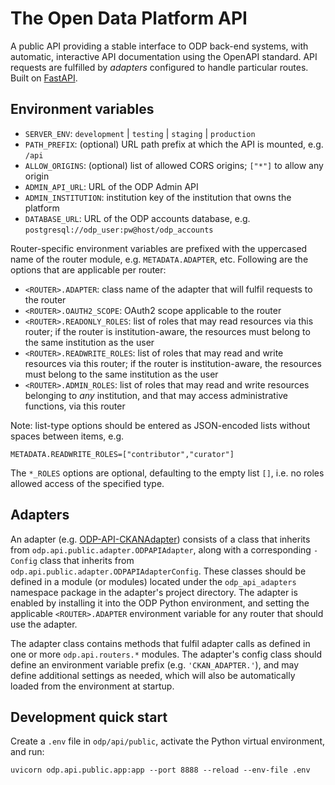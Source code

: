 # The Open Data Platform API

A public API providing a stable interface to ODP back-end systems, with automatic,
interactive API documentation using the OpenAPI standard. API requests are fulfilled
by _adapters_ configured to handle particular routes.
Built on [FastAPI](https://fastapi.tiangolo.com/).

## Environment variables

- `SERVER_ENV`: `development` | `testing` | `staging` | `production`
- `PATH_PREFIX`: (optional) URL path prefix at which the API is mounted, e.g. `/api`
- `ALLOW_ORIGINS`: (optional) list of allowed CORS origins; `["*"]` to allow any origin
- `ADMIN_API_URL`: URL of the ODP Admin API
- `ADMIN_INSTITUTION`: institution key of the institution that owns the platform
- `DATABASE_URL`: URL of the ODP accounts database, e.g. `postgresql://odp_user:pw@host/odp_accounts`

Router-specific environment variables are prefixed with the uppercased name of the router module,
e.g. `METADATA.ADAPTER`, etc. Following are the options that are applicable per router:

- `<ROUTER>.ADAPTER`: class name of the adapter that will fulfil requests to the router
- `<ROUTER>.OAUTH2_SCOPE`: OAuth2 scope applicable to the router
- `<ROUTER>.READONLY_ROLES`: list of roles that may read resources via this router;
if the router is institution-aware, the resources must belong to the same institution as the user
- `<ROUTER>.READWRITE_ROLES`: list of roles that may read and write resources via this router;
if the router is institution-aware, the resources must belong to the same institution as the user
- `<ROUTER>.ADMIN_ROLES`: list of roles that may read and write resources belonging
to _any_ institution, and that may access administrative functions, via this router

Note: list-type options should be entered as JSON-encoded lists without spaces between items, e.g.

    METADATA.READWRITE_ROLES=["contributor","curator"]

The `*_ROLES` options are optional, defaulting to the empty list `[]`, i.e. no roles allowed
access of the specified type.

## Adapters

An adapter (e.g. [ODP-API-CKANAdapter](https://github.com/SAEONData/ODP-API-CKANAdapter))
consists of a class that inherits from `odp.api.public.adapter.ODPAPIAdapter`, along with
a corresponding `-Config` class that inherits from `odp.api.public.adapter.ODPAPIAdapterConfig`.
These classes should be defined in a module (or modules) located under the `odp_api_adapters`
namespace package in the adapter's project directory. The adapter is enabled by installing
it into the ODP Python environment, and setting the applicable `<ROUTER>.ADAPTER` environment
variable for any router that should use the adapter.

The adapter class contains methods that fulfil adapter calls as defined in one or more
`odp.api.routers.*` modules. The adapter's config class should define an environment
variable prefix (e.g. `'CKAN_ADAPTER.'`), and may define additional settings as needed,
which will also be automatically loaded from the environment at startup.

## Development quick start

Create a `.env` file in `odp/api/public`, activate the Python virtual environment, and run:

    uvicorn odp.api.public.app:app --port 8888 --reload --env-file .env
